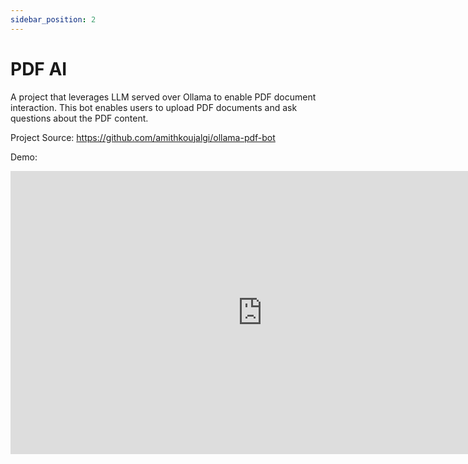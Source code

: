 ```yaml
---
sidebar_position: 2
---
```


# PDF AI

A project that leverages LLM served over Ollama to enable PDF document interaction. This bot enables users to upload PDF documents
and ask questions about the PDF content.

Project Source: https://github.com/amithkoujalgi/ollama-pdf-bot

Demo:
<iframe width="806" height="453" src="https://www.youtube.com/embed/QcI1oVNvInM" title="PDF Bot" frameborder="0" allow="accelerometer; autoplay; clipboard-write; encrypted-media; gyroscope; picture-in-picture; web-share" referrerpolicy="strict-origin-when-cross-origin" allowfullscreen></iframe>